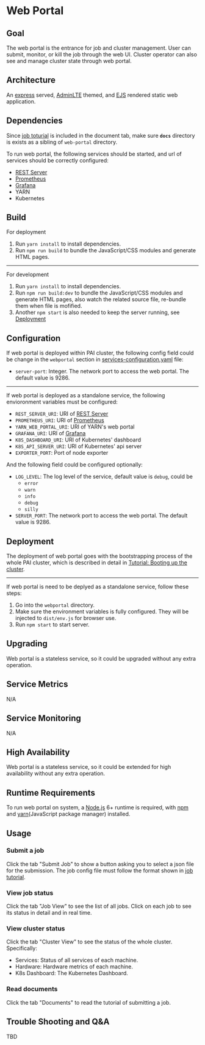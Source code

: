 # Web Portal

## Goal

The web portal is the entrance for job and cluster management. User can submit, monitor, or kill the job through the web UI. Cluster operator can also see and manage cluster state through web portal.

## Architecture

An [express](https://expressjs.com/) served, [AdminLTE](https://adminlte.io/) themed, and [EJS](http://ejs.co/) rendered static web application.

## Dependencies

Since [job toturial](../job_tutorial.md) is included in the document tab, make sure **`docs`** directory is exists as a sibling of `web-portal` directory.

To run web portal, the following services should be started, and url of services should be correctly configured:

* [REST Server](../rest-server)
* [Prometheus](../../src/prometheus)
* [Grafana](../grafana)
* YARN
* Kubernetes

## Build

For deployment

1. Run `yarn install` to install dependencies.
2. Run `npm run build` to bundle the JavaScript/CSS modules and generate HTML pages.

---

For development

1. Run `yarn install` to install dependencies.
2. Run `npm run build:dev` to bundle the JavaScript/CSS modules and generate HTML pages,
   also watch the related source file, re-bundle them when file is mofified.
3. Another `npm start` is also needed to keep the server running, see [Deployment](#deployment)

## Configuration

If web portal is deployed within PAI cluster, the following config field could be change in the `webportal` section in [services-configuration.yaml](../../examples/cluster-configuration/services-configuration.yaml) file:

* `server-port`: Integer. The network port to access the web portal. The default value is 9286.

---

If web portal is deployed as a standalone service, the following envioronment variables must be configured:

* `REST_SERVER_URI`: URI of [REST Server](../rest-server)
* `PROMETHEUS_URI`: URI of [Prometheus](../../src/prometheus)
* `YARN_WEB_PORTAL_URI`: URI of YARN's web portal
* `GRAFANA_URI`: URI of [Grafana](../grafana)
* `K8S_DASHBOARD_URI`: URI of Kubernetes' dashboard
* `K8S_API_SERVER_URI`: URI of Kubernetes' api server
* `EXPORTER_PORT`: Port of node exporter

And the following field could be configured optionally:

* `LOG_LEVEL`: The log level of the service, default value is `debug`, could be
    * `error`
    * `warn`
    * `info`
    * `debug`
    * `silly`
* `SERVER_PORT`: The network port to access the web portal. The default value is 9286.

## Deployment

The deployment of web portal goes with the bootstrapping process of the whole PAI cluster, which is described in detail in [Tutorial: Booting up the cluster](../pai-management/doc/cluster-bootup.md).

---

If web portal is need to be deplyed as a standalone service, follow these steps:

1. Go into the `webportal` directory.
2. Make sure the environment variables is fully configured.
   They will be injected to `dist/env.js` for browser use.
3. Run `npm start` to start server.

## Upgrading

Web portal is a stateless service, so it could be upgraded without any extra operation.

## Service Metrics

N/A

## Service Monitoring

N/A

## High Availability

Web portal is a stateless service, so it could be extended for high availability without any extra operation.

## Runtime Requirements

To run web portal on system, a [Node.js](https://nodejs.org/) 6+ runtime is required, with [npm](https://www.npmjs.com/) and [yarn](https://yarnpkg.com/)(JavaScript package manager) installed.

## Usage

### Submit a job

Click the tab "Submit Job" to show a button asking you to select a json file for the submission. The job config file must follow the format shown in [job tutorial](../job_tutorial.md).

### View job status

Click the tab "Job View" to see the list of all jobs. Click on each job to see its status in detail and in real time.

### View cluster status

Click the tab "Cluster View" to see the status of the whole cluster. Specifically:

* Services: Status of all services of each machine.
* Hardware: Hardware metrics of each machine.
* K8s Dashboard: The Kubernetes Dashboard.

### Read documents

Click the tab "Documents" to read the tutorial of submitting a job.

## Trouble Shooting and Q&A

TBD

